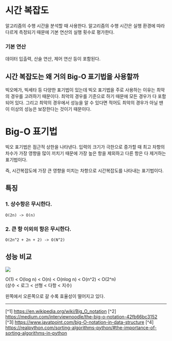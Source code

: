 # 시간 복잡도
알고리즘의 수행 시간을 분석할 때 사용한다. 알고리즘의 수행 시간은 실행 환경에 따라 다르게 측정되기 때문에 기본 연산의 실행 횟수로 평가한다.

### 기본 연산
데이터 입출력, 산술 연산, 제어 연산 등이 포함된다.

## 시간 복잡도는 왜 거의 Big-O 표기법을 사용할까
빅오메가, 빅세타 등 다양한 표기법이 있는데 빅오 표기법을 주로 사용하는 이유는 최악의 경우를 고려하기 때문이다. 최악의 경우를 기준으로 하기 때문에 모든 경우가 다 포함되어 있다. 그리고 최악의 경우에서 성능을 알 수 있다면 적어도 최악의 경우가 아닐 땐 이 이상의 성능은 보장한다는 것이기 때문이다.

# Big-O 표기법
빅오 표기법은 점근적 상한을 나타낸다. 입력의 크기가 극한으로 증가할 때 최고 차항의 차수가 가장 영향을 많이 끼치기 때문에 가장 높은 항을 제외하고 다른 항은 다 제거하는 표기법이다.

즉, 시간복잡도에 가장 큰 영향을 미치는 차항으로 시간복잡도를 나타내는 표기법이다.

## 특징
### 1. 상수항은 무시한다.
```
O(2n) -> O(n)
```

### 2. 큰 항 이외의 항은 무시한다.
```
O(2n^2 + 2n + 2) -> O(N^2)
```

## 성능 비교
![](./Image/compare_big_o_functions.pngs)

O(1) < O(log n) < O(n) < O(nlog n) < O(n^2) < O(2^n)<br>
(상수 < 로그 < 선형 < 다항 < 지수)<br>

왼쪽에서 오른쪽으로 갈 수록 효율성이 떨어지고 있다.

--- 

[^1] https://en.wikipedia.org/wiki/Big_O_notation
[^2] https://medium.com/interviewnoodle/the-big-o-notation-42fb66bc3152
[^3] https://www.javatpoint.com/big-O-notation-in-data-structure
[^4] https://realpython.com/sorting-algorithms-python/#the-importance-of-sorting-algorithms-in-python


